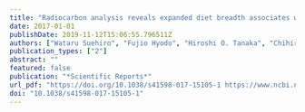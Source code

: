 ```yaml
---
title: "Radiocarbon analysis reveals expanded diet breadth associates with the invasion of a predatory ant"
date: 2017-01-01
publishDate: 2019-11-12T15:06:55.796511Z
authors: ["Wataru Suehiro", "Fujio Hyodo", "Hiroshi O. Tanaka", "Chihiro Himuro", "Tomoyuki Yokoi", "Shigeto Dobata", "Benoit Guénard", "Robert R. Dunn", "Edward L. Vargo", "Kazuki Tsuji", "Kenji Matsuura"]
publication_types: ["2"]
abstract: ""
featured: false
publication: "*Scientific Reports*"
url_pdf: "https://doi.org/10.1038/s41598-017-15105-1 https://www.ncbi.nlm.nih.gov/pmc/articles/PMC5670172/pdf/41598_2017_Article_15105.pdf"
doi: "10.1038/s41598-017-15105-1"
---
```


